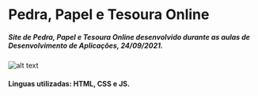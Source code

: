 # Pedra, Papel e Tesoura Online

##### Site de Pedra, Papel e Tesoura Online desenvolvido durante as aulas de Desenvolvimento de Aplicações, 24/09/2021.

<p align="center">

![alt text](https://i.imgur.com/GkYsR0i.png)

</p>

#### Linguas utilizadas: HTML, CSS e JS.
